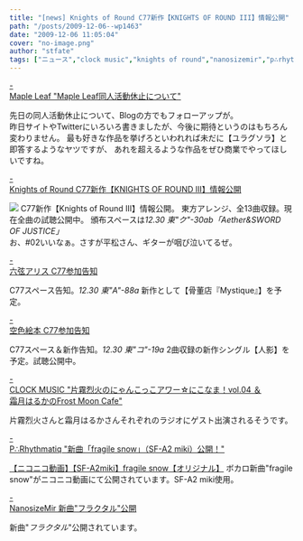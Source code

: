 ```yaml
---
title: "[news] Knights of Round C77新作【KNIGHTS OF ROUND III】情報公開"
path: "/posts/2009-12-06--wp1463"
date: "2009-12-06 11:05:04"
cover: "no-image.png"
author: "stfate"
tags: ["ニュース","clock music","knights of round","nanosizemir","p∴rhythmatiq","空色絵本","霜月はるか"]
---
```


<style type="text/css">
<!--
p {white-space: pre-wrap};
-->
</style>

<a class="topics" href="http://ameblo.jp/shimotsukin/" target="_blank">- Maple Leaf "Maple Leaf同人活動休止について"</a>
<div class="news">先日の同人活動休止について、Blogの方でもフォローアップが。
<div id="talk">昨日サイトやTwitterにいろいろ書きましたが、今後に期待というのはもちろん変わりません。
最も好きな作品を挙げろといわれれば未だに【ユラグソラ】と即答するようなヤツですが、
あれを超えるような作品をぜひ商業でやってほしいですね。</div></div>

<a class="topics" href="http://www.radio-mnc.net/KNTS-0003/" target="_blank">- Knights of Round C77新作【KNIGHTS OF ROUND III】情報公開</a>
<div class="news"><a href="http://www.radio-mnc.net/KNTS-0003/"><img src="http://www.radio-mnc.net/KNTS-0003/img/banner_big.jpg"></a>
C77新作【Knights of Round III】情報公開。
東方アレンジ、全13曲収録。現在全曲の試聴公開中。
頒布スペースは<em>12.30 東"ク"-30ab「Aether&SWORD OF JUSTICE」</em>
<div id="talk">お、#02いいなぁ。さすが平松さん、ギターが咽び泣いてるぜ。</div></div>

<a class="topics" href="http://www.rokugen.net/" target="_blank">- 六弦アリス C77参加告知</a>
<div class="news">C77スペース告知。<em>12.30 東"A"-88a</em>
新作として【骨董店『Mystique』】を予定。</div>

<a class="topics" href="http://www.sorairoehon.net/" target="_blank">- 空色絵本 C77参加告知</a>
<div class="news">C77スペース＆新作告知。<em>12.30 東"コ"-19a</em>
2曲収録の新作シングル【人影】を予定。試聴公開中。</div>

<a class="topics" href="http://clock-music.net/" target="_blank">- CLOCK MUSIC "片霧烈火のにゃんこっこアワー☆にこなま！vol.04 ＆ 霜月はるかのFrost Moon Cafe"</a>
<div class="news">片霧烈火さんと霜月はるかさんそれぞれのラジオにゲスト出演されるそうです。</div>

<a class="topics" href="http://prq.blog44.fc2.com/" target="_blank">- P∴Rhythmatiq "新曲「fragile snow」（SF-A2 miki）公開！"</a>
<div class="news"><script type="text/javascript" src="http://ext.nicovideo.jp/thumb_watch/sm9014177"></script><noscript><a href="http://www.nicovideo.jp/watch/sm9014177">【ニコニコ動画】【SF-A2miki】fragile snow【オリジナル】</a></noscript>
ボカロ新曲"fragile snow"がニコニコ動画にて公開されています。SF-A2 miki使用。</div>

<a class="topics" href="http://nanosizemir.com/" target="_blank">- NanosizeMir 新曲"フラクタル"公開</a>
<div class="news">新曲"<em>フラクタル</em>"公開されています。</div>